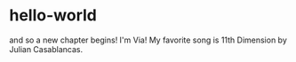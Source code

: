 # hello-world
and so a new chapter begins!
I'm Via! My favorite song is 11th Dimension by Julian Casablancas.
